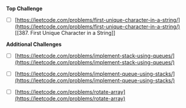 **Top Challenge**

- [ ]  [https://leetcode.com/problems/first-unique-character-in-a-string/](https://leetcode.com/problems/first-unique-character-in-a-string/)
[[387. First Unique Character in a String]]
  

**Additional Challenges**

- [ ]  [https://leetcode.com/problems/implement-stack-using-queues/](https://leetcode.com/problems/implement-stack-using-queues/)

- [ ]  [https://leetcode.com/problems/implement-queue-using-stacks/](https://leetcode.com/problems/implement-queue-using-stacks/)

- [ ]  [https://leetcode.com/problems/rotate-array](https://leetcode.com/problems/rotate-array)
